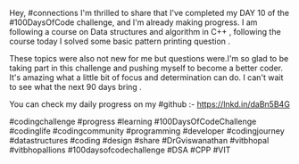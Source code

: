 Hey, #connections I'm thrilled to share that I've completed my DAY 10 of the #100DaysOfCode challenge, and I'm already making progress. I am following a course on Data structures and algorithm in C++ , following the course today I solved some basic pattern printing question .


These topics were also not new for me but questions were.I'm so glad to be taking part in this challenge and pushing myself to become a better coder. It's amazing what a little bit of focus and determination can do. I can't wait to see what the next 90 days bring .

You can check my daily progress on my #github :- https://lnkd.in/daBn5B4G

#codingchallenge #progress #learning #100DaysOfCodeChallenge #codinglife #codingcommunity #programming #developer #codingjourney #datastructures #coding #design #share #DrGviswanathan #vitbhopal #vitbhopallions #100daysofcodechallenge
#DSA #CPP #VIT
    

